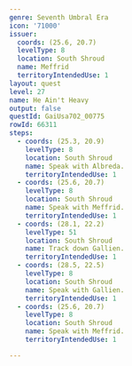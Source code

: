 ```yaml
---
genre: Seventh Umbral Era
icon: '71000'
issuer:
  coords: (25.6, 20.7)
  levelType: 8
  location: South Shroud
  name: Meffrid
  territoryIntendedUse: 1
layout: quest
level: 27
name: He Ain't Heavy
output: false
questId: GaiUsa702_00775
rowId: 66311
steps:
  - coords: (25.3, 20.9)
    levelType: 8
    location: South Shroud
    name: Speak with Albreda.
    territoryIntendedUse: 1
  - coords: (25.6, 20.7)
    levelType: 8
    location: South Shroud
    name: Speak with Meffrid.
    territoryIntendedUse: 1
  - coords: (28.1, 22.2)
    levelType: 51
    location: South Shroud
    name: Track down Gallien.
    territoryIntendedUse: 1
  - coords: (28.5, 22.5)
    levelType: 8
    location: South Shroud
    name: Speak with Gallien.
    territoryIntendedUse: 1
  - coords: (25.6, 20.7)
    levelType: 8
    location: South Shroud
    name: Speak with Meffrid.
    territoryIntendedUse: 1

---
```

